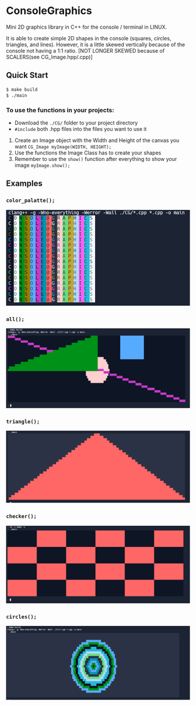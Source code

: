 # ConsoleGraphics

Mini 2D graphics library in C++ for the console / terminal in LINUX.

It is able to create simple 2D shapes in the console (squares, circles, triangles, and lines). However, it is a little skewed vertically because of the console not 
having a 1:1 ratio. [NOT LONGER SKEWED because of SCALERS(see CG_Image.hpp/.cpp)]


## Quick Start
```console
$ make build
$ ./main
```
### To use the functions in your projects: 
* Download the `./CG/` folder to your project directory
* `#include` both .hpp files into the files you want to use it
1. Create an Image object with the Width and Height of the canvas you want
    `CG_Image myImage(WIDTH, HEIGHT);`
2. Use the functions the Image Class has to create your shapes 
3. Remember to use the `show()` function after everything to show your image
    `myImage.show();`

## Examples
### `color_palatte();` 
![Colors](./ExampleImages/color_palatte.png)

### `all();` 
![All shapes in one](./ExampleImages/all.png)

### `triangle();` 
![Triangle](./ExampleImages/triangle.png)

### `checker();` 
![checker pattern](./ExampleImages/checkered.png)

### `circles();` 
![bulls-eye](./ExampleImages/circles.png)

